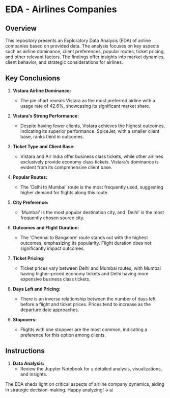 # EDA - Airlines Companies

## Overview
This repository presents an Exploratory Data Analysis (EDA) of airline companies based on provided data. The analysis focuses on key aspects such as airline dominance, client preferences, popular routes, ticket pricing, and other relevant factors. The findings offer insights into market dynamics, client behavior, and strategic considerations for airlines.

## Key Conclusions

1. **Vistara Airline Dominance:**
   - The pie chart reveals Vistara as the most preferred airline with a usage rate of 42.6%, showcasing its significant market share.

2. **Vistara's Strong Performance:**
   - Despite having fewer clients, Vistara achieves the highest outcomes, indicating its superior performance. SpiceJet, with a smaller client base, ranks third in outcomes.

3. **Ticket Type and Client Base:**
   - Vistara and Air India offer business class tickets, while other airlines exclusively provide economy class tickets. Vistara's dominance is evident from its comprehensive client base.

4. **Popular Routes:**
   - The 'Delhi to Mumbai' route is the most frequently used, suggesting higher demand for flights along this route.

5. **City Preference:**
   - 'Mumbai' is the most popular destination city, and 'Delhi' is the most frequently chosen source city.

6. **Outcomes and Flight Duration:**
   - The 'Chennai to Bangalore' route stands out with the highest outcomes, emphasizing its popularity. Flight duration does not significantly impact outcomes.

7. **Ticket Pricing:**
   - Ticket prices vary between Delhi and Mumbai routes, with Mumbai having higher-priced economy tickets and Delhi having more expensive business class tickets.

8. **Days Left and Pricing:**
   - There is an inverse relationship between the number of days left before a flight and ticket prices. Prices tend to increase as the departure date approaches.

9. **Stopovers:**
   - Flights with one stopover are the most common, indicating a preference for this option among clients.

## Instructions

1. **Data Analysis:**
   - Review the Jupyter Notebook for a detailed analysis, visualizations, and insights.

The EDA sheds light on critical aspects of airline company dynamics, aiding in strategic decision-making. Happy analyzing! ✈️📊

